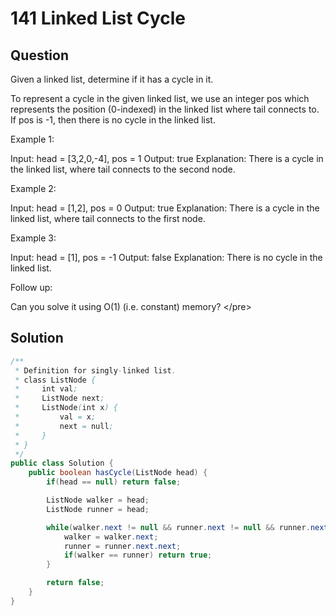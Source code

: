 # 141 Linked List Cycle

## Question

 Given a linked list, determine if it has a cycle in it.

To represent a cycle in the given linked list, we use an integer pos which represents the position \(0-indexed\) in the linked list where tail connects to. If pos is -1, then there is no cycle in the linked list.

Example 1:

Input: head = \[3,2,0,-4\], pos = 1 Output: true Explanation: There is a cycle in the linked list, where tail connects to the second node.

Example 2:

Input: head = \[1,2\], pos = 0 Output: true Explanation: There is a cycle in the linked list, where tail connects to the first node.

Example 3:

Input: head = \[1\], pos = -1 Output: false Explanation: There is no cycle in the linked list.

Follow up:

Can you solve it using O\(1\) \(i.e. constant\) memory? &lt;/pre&gt;

## Solution

```java
/**
 * Definition for singly-linked list.
 * class ListNode {
 *     int val;
 *     ListNode next;
 *     ListNode(int x) {
 *         val = x;
 *         next = null;
 *     }
 * }
 */
public class Solution {
    public boolean hasCycle(ListNode head) {
        if(head == null) return false;

        ListNode walker = head;
        ListNode runner = head;

        while(walker.next != null && runner.next != null && runner.next.next != null){
            walker = walker.next;
            runner = runner.next.next;
            if(walker == runner) return true;
        }

        return false;
    }
}
```

